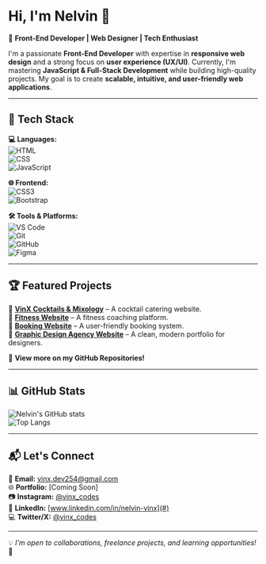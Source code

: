 # Hi, I'm Nelvin 👋  
🚀 **Front-End Developer | Web Designer | Tech Enthusiast**  

I'm a passionate **Front-End Developer** with expertise in **responsive web design** and a strong focus on **user experience (UX/UI)**. Currently, I'm mastering **JavaScript & Full-Stack Development** while building high-quality projects. My goal is to create **scalable, intuitive, and user-friendly web applications**.

---

## 🚀 Tech Stack  
**💻 Languages:**  
![HTML](https://img.shields.io/badge/-HTML5-orange?style=flat&logo=html5)  
![CSS](https://img.shields.io/badge/-CSS3-blue?style=flat&logo=css3)  
![JavaScript](https://img.shields.io/badge/-JavaScript-yellow?style=flat&logo=javascript)  

**🌐 Frontend:**  
![CSS3](https://img.shields.io/badge/-CSS3-1572B6?style=flat&logo=css3)  
![Bootstrap](https://img.shields.io/badge/-Bootstrap-563D7C?style=flat&logo=bootstrap)  

**🛠️ Tools & Platforms:**  
![VS Code](https://img.shields.io/badge/-VS%20Code-blue?style=flat&logo=visualstudiocode)  
![Git](https://img.shields.io/badge/-Git-F05032?style=flat&logo=git)  
![GitHub](https://img.shields.io/badge/-GitHub-181717?style=flat&logo=github)  
![Figma](https://img.shields.io/badge/-Figma-purple?style=flat&logo=figma)  

---

## 🏆 Featured Projects  
🔹 [**VinX Cocktails & Mixology**](#) – A cocktail catering website.  
🔹 [**Fitness Website**](#) – A fitness coaching platform.  
🔹 [**Booking Website**](#) – A user-friendly booking system.  
🔹 [**Graphic Design Agency Website**](#) – A clean, modern portfolio for designers.  

🔗 **View more on my GitHub Repositories!**  

---

## 📊 GitHub Stats  
![Nelvin's GitHub stats](https://github-readme-stats.vercel.app/api?username=YourGitHubUsername&show_icons=true&theme=dark)  
![Top Langs](https://github-readme-stats.vercel.app/api/top-langs/?username=YourGitHubUsername&layout=compact&theme=dark)  

---

## 📬 Let's Connect  
📩 **Email:** [vinx.dev254@gmail.com](mailto:vinx.dev254@gmail.com)  
🌐 **Portfolio:** [Coming Soon]  
📷 **Instagram:** [@vinx_codes](https://instagram.com/@vinx_codes)  
💼 **LinkedIn:** [www.linkedin.com/in/nelvin-vinx](#)  
💻 **Twitter/X:** [@vinx_codes](#)  

---

💡 *I’m open to collaborations, freelance projects, and learning opportunities!* 🚀
